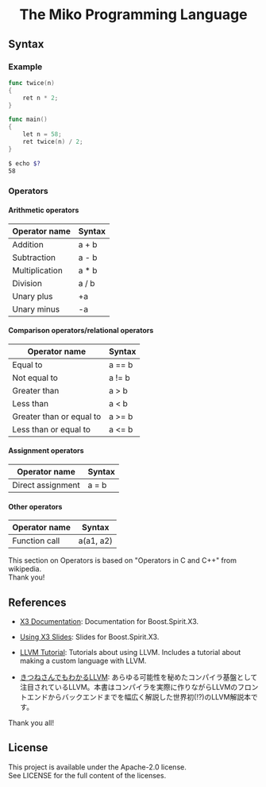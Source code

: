 <div align="center">
    <h1>The Miko Programming Language</h1>
</div>

## Syntax
### Example
```go
func twice(n)
{
    ret n * 2;
}

func main()
{
    let n = 58;
    ret twice(n) / 2;
}
```

```bash
$ echo $?
58
```
### Operators
#### Arithmetic operators
| Operator name  | Syntax |
| -------------- | ------ |
| Addition       | a + b  |
| Subtraction    | a - b  |
| Multiplication | a * b  |
| Division       | a / b  |
| Unary plus     | +a     |
| Unary minus    | -a     |

#### Comparison operators/relational operators
| Operator name            | Syntax  |
| ------------------------ | ------- |
| Equal to                 | a == b  |
| Not equal to             | a != b  |
| Greater than             | a > b   |
| Less than                | a < b   |
| Greater than or equal to | a >= b  |
| Less than or equal to    | a <= b |

#### Assignment operators
| Operator name     | Syntax |
| ----------------- | ------ |
| Direct assignment | a = b  |

#### Other operators
| Operator name | Syntax    |
| ------------- | --------- |
| Function call | a(a1, a2) |

This section on Operators is based on "Operators in C and C++" from wikipedia.<br/>
Thank you!

## References
- [X3 Documentation](http://ciere.com/cppnow15/x3_docs/): Documentation for Boost.Spirit.X3.

- [Using X3 Slides](http://ciere.com/cppnow15/x3_docs/): Slides for Boost.Spirit.X3.

- [LLVM Tutorial](https://llvm.org/docs/GettingStartedTutorials.html): Tutorials about using LLVM. Includes a tutorial about making a custom language with LLVM.

- [きつねさんでもわかるLLVM](https://tatsu-zine.com/books/llvm): あらゆる可能性を秘めたコンパイラ基盤として注目されているLLVM。本書はコンパイラを実際に作りながらLLVMのフロントエンドからバックエンドまでを幅広く解説した世界初(!?)のLLVM解説本です。

Thank you all!

## License
This project is available under the Apache-2.0 license.<br/>
See LICENSE for the full content of the licenses.
